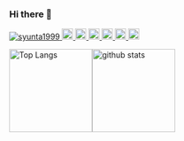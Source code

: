 ### Hi there 👋

<p align="left">
  <a href="https://github.com/syunta1999/syunta1999/">
    <img src="https://komarev.com/ghpvc/?username=syunta1999" alt="syunta1999" />
  </a>
  <a href="http://twitter.com/syunta1999">
    <img height="20" src="https://img.shields.io/twitter/follow/syunta1999?label=Twitter&logo=twitter&style=flat" />
  </a>
  <a href="https://github.com/syunta1999">
    <img height="20" src="https://img.shields.io/github/followers/syunta1999?label=follow&logo=github&style=flat" />
  </a>
  <a href="https://www.reddit.com/user/syunta1999">
    <img height="20" src="https://img.shields.io/reddit/user-karma/combined/syunta1999?label=Reddit&logo=reddit&style=flat" />
  </a>
  <a href="https://stackoverflow.com/users/5720201/syunta1999">
    <img height="20" src="https://img.shields.io/stackexchange/stackoverflow/r/5720201?label=StackOverflow&logo=stack-overflow&style=flat" />
  </a>
  <a href="http://qiita.com/syunta1999">
    <img height="20" src="https://qiita-badge.apiapi.app/s/syunta1999/posts.svg" />
  </a>
  <//qiita.com/syunta1999">
    <img height="20" src="https://qiita-badge.apiapi.app/s/syunta1999/contributions.svg" />
  </a>
</p>
<div style="display: flex;">
  <img alt="Top Langs" height="150px" src="https://github-readme-stats.vercel.app/api/top-langs/?username={username}&https://github.com/anuraghazra/github-readme-stats" />
  <img alt="github stats" height="150px" src="https://github-readme-stats.vercel.app/api?username={username}&show_icons=true&theme=transparent" />
</div>
